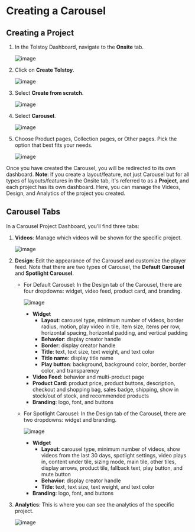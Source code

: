 # Creating a Carousel

## Creating a Project

1. In the Tolstoy Dashboard, navigate to the **Onsite** tab.

   ![image](https://github.com/user-attachments/assets/56626781-c053-46af-8713-501c2779378d)

2. Click on **Create Tolstoy**.

   ![image](https://github.com/user-attachments/assets/a96b6c6f-86ae-4056-b566-94a0afb82d32)

3. Select **Create from scratch**.

   ![image](https://github.com/user-attachments/assets/e08e8684-700a-41da-b92d-b40f2a266e3f)

4. Select **Carousel**.

   ![image](https://github.com/user-attachments/assets/343092e6-6f0b-4074-9c9c-90ba19a76be4)

5. Choose Product pages, Collection pages, or Other pages. Pick the option that best fits your needs.

   ![image](https://github.com/user-attachments/assets/6408b407-a3e6-482d-aac6-aa54c220ca2f)

Once you have created the Carousel, you will be redirected to its own dashboard. **Note**: If you create a layout/feature, not just Carousel but for all types of layouts/features in the Onsite tab, it's referred to as a **Project**, and each project has its own dashboard. Here, you can manage the Videos, Design, and Analytics of the project you created.

## Carousel Tabs

In a Carousel Project Dashboard, you’ll find three tabs:

1. **Videos**: Manage which videos will be shown for the specific project.

   ![image](https://github.com/GoTolstoy/tolstoy-toly-kb/assets/159800692/a2830b2a-907e-44cf-accb-a1af4a3f4b05)

2. **Design**: Edit the appearance of the Carousel and customize the player feed. Note that there are two types of Carousel, the **Default Carousel** and **Spotlight Carousel**.

   - For Default Carousel: In the Design tab of the Carousel, there are four dropdowns: widget, video feed, product card, and branding.

     ![image](https://github.com/user-attachments/assets/2cd9c647-d9d7-4056-8417-ef27b0d0f2b1)

     - **Widget**
       - **Layout**: carousel type, minimum number of videos, border radius, motion, play video in tile, item size, items per row, horizontal spacing, horizontal padding, and vertical padding
       - **Behavior**: display creator handle
       - **Border**: display creator handle
       - **Title**: text, text size, text weight, and text color
       - **Title name**: display title name
       - **Play button**: background, background color, border, border color, and transparency
     - **Video Feed**: behavior and multi-product page
     - **Product Card**: product price, product buttons, description, checkout and shopping bag, sales badge, shipping, show in stock/out of stock, and recommended products
     - **Branding**: logo, font, and buttons

   - For Spotlight Carousel: In the Design tab of the Carousel, there are two dropdowns: widget and branding.

     ![image](https://github.com/user-attachments/assets/90efc030-63c0-443b-89f1-363910f2fe54)

     - **Widget**
       - **Layout**: carousel type, minimum number of videos, show videos from the last 30 days, spotlight settings, video plays in, content under tile, sizing mode, main tile, other tiles, display arrows, product tile, fallback text, play button, and mute button
       - **Behavior**: display creator handle
       - **Title**: text, text size, text weight, and text color
     - **Branding**: logo, font, and buttons

3. **Analytics**: This is where you can see the analytics of the specific project.

   ![image](https://github.com/GoTolstoy/tolstoy-toly-kb/assets/159800692/4f530f48-2413-46f4-9cfc-f335cb6e6eb9)